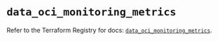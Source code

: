 # `data_oci_monitoring_metrics`

Refer to the Terraform Registry for docs: [`data_oci_monitoring_metrics`](https://registry.terraform.io/providers/oracle/oci/6.18.0/docs/data-sources/monitoring_metrics).
